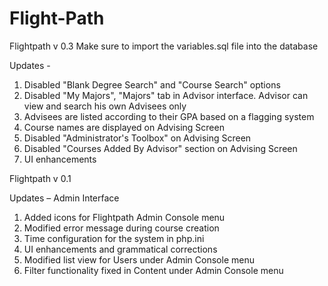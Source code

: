 # Flight-Path

Flightpath v 0.3
Make sure to import the variables.sql file into the database

Updates - 

1. Disabled "Blank Degree Search" and "Course Search" options
2. Disabled "My Majors", "Majors" tab in Advisor interface. Advisor can view and search his own Advisees only
3. Advisees are listed according to their GPA based on a flagging system
4. Course names are displayed on Advising Screen
5. Disabled "Administrator's Toolbox" on Advising Screen  
6. Disabled "Courses Added By Advisor" section on Advising Screen 
7. UI enhancements


Flightpath v 0.1

Updates – Admin Interface

1.	Added icons for Flightpath Admin Console menu
2.	Modified error message during course creation
3.	Time configuration for the system in php.ini
4.	UI enhancements and grammatical corrections
5.	Modified list view for Users under Admin Console menu
6.	Filter functionality fixed in Content under Admin Console menu

